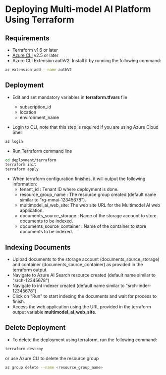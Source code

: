 # Deploying Multi-model AI Platform Using Terraform

## Requirements

- Terraform v1.6 or later
- [Azure CLI](https://docs.microsoft.com/en-us/cli/azure/install-azure-cli)  v2.5 or later
- Azure CLI Extension authV2. Install it by running the following command:
```bash
az extension add --name authV2
```

## Deployment

- Edit and set mandatory variables in **terraform.tfvars** file
  - subscription_id
  - location
  - environment_name

- Login to CLI, note that this step is required if you are using Azure Cloud Shell
```bash
az login
```

- Run Terraform command line

```bash
cd deployment/terraform
terraform init
terraform apply
```

- When terraform configuration finishes, it will output the following information:
  - tenant_id : Tenant ID where deployment is done.
  - resource_group_name : The resource group created (default name similar to "rg-mmai-12345678").
  - multimodel_ai_web_site: The web site URL for the Multimodel AI web application.
  - documents_source_storage : Name of the storage account to store documents to be indexed.
  - documents_source_container : Name of the container to store documents to be indexed.

## Indexing Documents

- Upload documents to the storage account (documents_source_storage) and container (documents_source_container) as provided in the terraform output.
- Navigate to Azure AI Search resource created (default name similar to "srch-12345678")
- Navigate to int indexer created (default name similar to "srch-inder-12345678")
- Click on "Run" to start indexing the documents and wait for process to finish.
- Access the web application using the URL provided in the terraform output variable **multimodel_ai_web_site**.

## Delete Deployment
- To delete the deployment using terraform, run the following command:
```bash
terraform destroy
```
or use Azure CLI to delete the resource group
```bash
az group delete --name <resource_group_name>
```
